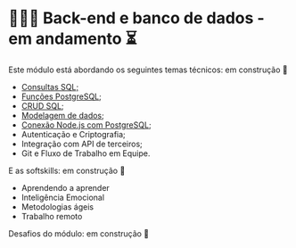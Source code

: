 # 👩🏼‍💻 Back-end e banco de dados - em andamento ⏳

Este módulo está abordando os seguintes temas técnicos: em construção 🚧

- [Consultas SQL;](exercicios-backend-consultas-sql/README.md)
- [Funções PostgreSQL](exercicios-backend-funcoes-postgresql/README.md);
- [CRUD SQL](exercicios-backend-crud-sql/README.md);
- [Modelagem de dados](exercicios-backend-modelagem-dados/README.md);
- [Conexão Node.js com PostgreSQL](exercicios-backend-conexao-nodejs-postgresql/README.md);
- Autenticação e Criptografia;
- Integração com API de terceiros;
- Git e Fluxo de Trabalho em Equipe.


E as softskills: em construção 🚧

- Aprendendo a aprender
- Inteligência Emocional
- Metodologias ágeis
- Trabalho remoto

Desafios do módulo: em construção 🚧

